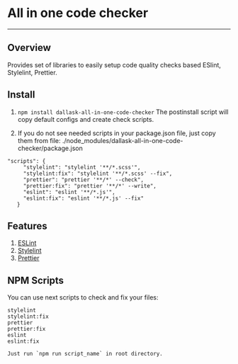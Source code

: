 # All in one code checker
---

## Overview

Provides set of libraries to easily setup code quality checks based ESlint, Stylelint, Prettier.


## Install

1. `npm install dallask-all-in-one-code-checker` The postinstall script will copy default configs and create check scripts.

1. If you do not see needed scripts in your package.json file, just copy them from file: ./node_modules/dallask-all-in-one-code-checker/package.json

```
"scripts": {
     "stylelint": "stylelint '**/*.scss'",
     "stylelint:fix": "stylelint '**/*.scss' --fix",
     "prettier": "prettier '**/*' --check",
     "prettier:fix": "prettier '**/*' --write",
     "eslint": "eslint '**/*.js'",
     "eslint:fix": "eslint '**/*.js' --fix"
   }
```

## Features

1. [ESLint](https://eslint.org) 
1. [Stylelint](https://stylelint.io)  
1. [Prettier](https://prettier.io) 

## NPM Scripts

You can use next scripts to check and fix your files:

    stylelint           
    stylelint:fix
    prettier
    prettier:fix
    eslint
    eslint:fix 
   
    Just run `npm run script_name` in root directory.


